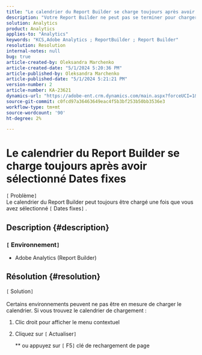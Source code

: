 ```yaml
---
title: "Le calendrier du Report Builder se charge toujours après avoir sélectionné Dates fixes"
description: "Votre Report Builder ne peut pas se terminer pour charger le calendrier, vous devez recharger cette fenêtre"
solution: Analytics
product: Analytics
applies-to: "Analytics"
keywords: "KCS,Adobe Analytics ; ReportBuilder ; Report Builder"
resolution: Resolution
internal-notes: null
bug: true
article-created-by: Oleksandra Marchenko
article-created-date: "5/1/2024 5:20:36 PM"
article-published-by: Oleksandra Marchenko
article-published-date: "5/1/2024 5:21:21 PM"
version-number: 2
article-number: KA-23621
dynamics-url: "https://adobe-ent.crm.dynamics.com/main.aspx?forceUCI=1&pagetype=entityrecord&etn=knowledgearticle&id=a032aa1d-df07-ef11-9f8a-6045bd006704"
source-git-commit: c0fcd97a36463649eac4f5b3bf253b50bb3536e3
workflow-type: tm+mt
source-wordcount: '90'
ht-degree: 2%

---
```


# Le calendrier du Report Builder se charge toujours après avoir sélectionné Dates fixes

`[` Problème`]` <br>
Le calendrier du Report Builder peut toujours être chargé une fois que vous avez sélectionné `[` Dates fixes`]` .

## Description {#description}


### `[` Environnement`]`

- Adobe Analytics (Report Builder)



## Résolution {#resolution}

`[` Solution`]` <br><br>
Certains environnements peuvent ne pas être en mesure de charger le calendrier.
Si vous trouvez le calendrier de chargement :

1. Clic droit pour afficher le menu contextuel
2. Cliquez sur `[` Actualiser`]`

   \*\* ou appuyez sur `[` F5`]`  clé de rechargement de page



